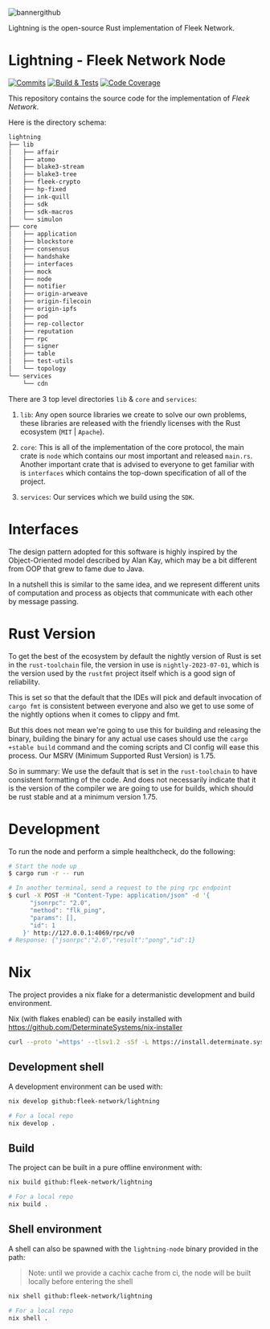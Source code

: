 ![bannergithub](https://github.com/fleek-network/lightning/assets/73345016/43696987-31df-418d-8eba-2ded59d483e0)

Lightning is the open-source Rust implementation of Fleek Network.

# Lightning - Fleek Network Node

[![Commits](https://github.com/fleek-network/lightning/actions/workflows/commits.yml/badge.svg)](https://github.com/fleek-network/lightning/actions/workflows/commits.yml)
[![Build & Tests](https://github.com/fleek-network/lightning/actions/workflows/cron.yml/badge.svg?branch=main)](https://github.com/fleek-network/lightning/actions/workflows/cron.yml)
[![Code Coverage](https://codecov.io/github/fleek-network/lightning/branch/main/graph/badge.svg?token=7SN9432OHC)](https://codecov.io/github/fleek-network/lightning)

This repository contains the source code for the implementation of *Fleek Network*.

Here is the directory schema:

```txt
lightning
├── lib
│   ├── affair
│   ├── atomo
│   ├── blake3-stream
│   ├── blake3-tree
│   ├── fleek-crypto
│   ├── hp-fixed
│   ├── ink-quill
│   ├── sdk
│   ├── sdk-macros
│   └── simulon
├── core
│   ├── application
│   ├── blockstore
│   ├── consensus
│   ├── handshake
│   ├── interfaces
│   ├── mock
│   ├── node
│   ├── notifier
│   ├── origin-arweave
│   ├── origin-filecoin
│   ├── origin-ipfs
│   ├── pod
│   ├── rep-collector
│   ├── reputation
│   ├── rpc
│   ├── signer
│   ├── table
│   ├── test-utils
│   └── topology
└── services
    └── cdn
```

There are 3 top level directories `lib` & `core` and `services`:

1. `lib`: Any open source libraries we create to solve our own problems,
these libraries are released with the friendly licenses with the Rust
ecosystem (`MIT` | `Apache`).

2. `core`: This is all of the implementation of the core protocol, the main crate
is `node` which contains our most important and released `main.rs`. Another important
crate that is advised to everyone to get familiar with is `interfaces` which contains
the top-down specification of all of the project.

3. `services`: Our services which we build using the `SDK`.


# Interfaces

The design pattern adopted for this software is highly inspired by the Object-Oriented model
described by Alan Kay, which may be a bit different from OOP that grew to fame due to Java.

In a nutshell this is similar to the same idea, and we represent different units of computation
and process as objects that communicate with each other by message passing.

# Rust Version

To get the best of the ecosystem by default the nightly version of Rust is set in the `rust-toolchain`
file, the version in use is `nightly-2023-07-01`, which is the version used by the `rustfmt` project
itself which is a good sign of reliability.

This is set so that the default that the IDEs will pick and default invocation of `cargo fmt` is consistent
between everyone and also we get to use some of the nightly options when it comes to clippy and fmt.

But this does not mean we're going to use this for building and releasing the binary, building the binary
for any actual use cases should use the `cargo +stable build` command and the coming scripts and CI config
will ease this process. Our MSRV (Minimum Supported Rust Version) is 1.75.

So in summary: We use the default that is set in the `rust-toolchain` to have consistent formatting of
the code. And does not necessarily indicate that it is the version of the compiler we are going to use
for builds, which should be rust stable and at a minimum version 1.75.

# Development

To run the node and perform a simple healthcheck, do the following:

```bash
# Start the node up
$ cargo run -r -- run

# In another terminal, send a request to the ping rpc endpoint
$ curl -X POST -H "Content-Type: application/json" -d '{
      "jsonrpc": "2.0",
      "method": "flk_ping",
      "params": [],
      "id": 1
    }' http://127.0.0.1:4069/rpc/v0
# Response: {"jsonrpc":"2.0","result":"pong","id":1}
```

# Nix

The project provides a nix flake for a determanistic development and build environment.

Nix (with flakes enabled) can be easily installed with https://github.com/DeterminateSystems/nix-installer

```bash
curl --proto '=https' --tlsv1.2 -sSf -L https://install.determinate.systems/nix | sh -s -- install
```

## Development shell

A development environment can be used with:

```bash
nix develop github:fleek-network/lightning

# For a local repo
nix develop .
```

## Build

The project can be built in a pure offline environment with:

```bash
nix build github:fleek-network/lightning

# For a local repo
nix build .
```

## Shell environment

A shell can also be spawned with the `lightning-node` binary provided in the path:

> Note: until we provide a cachix cache from ci, the node will be built locally before entering the shell

```bash
nix shell github:fleek-network/lightning

# For a local repo
nix shell .
```
